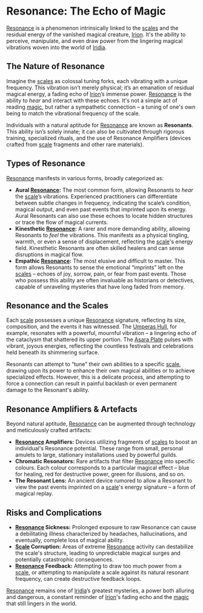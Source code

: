 # Resonance: The Echo of Magic

[Resonance](/structure/mechanic/resonance.md) is a phenomenon intrinsically linked to the [scales](/geography/landmark/scale.md) and the residual energy of the vanished magical creature, [Irion](/being/deity/irion.md). It's the ability to perceive, manipulate, and even draw power from the lingering magical vibrations woven into the world of [Iridia](/geography/world/iridia.md).

## The Nature of Resonance

Imagine the [scales](/geography/landmark/scale.md) as colossal tuning forks, each vibrating with a unique frequency. This vibration isn’t merely physical; it’s an emanation of residual magical energy, a fading echo of [Irion](/being/deity/irion.md)’s immense power. [Resonance](/structure/mechanic/resonance.md) is the ability to *hear* and interact with these echoes.  It's not a simple act of reading [magic](/structure/mechanic/magic.md), but rather a sympathetic connection – a tuning of one's own being to match the vibrational frequency of the scale.

Individuals with a natural aptitude for [Resonance](/structure/mechanic/resonance.md) are known as **Resonants**. This ability isn’s solely innate; it can also be cultivated through rigorous training, specialized rituals, and the use of Resonance Amplifiers (devices crafted from [scale](/geography/landmark/scale.md) fragments and other rare materials).

## Types of Resonance

[Resonance](/structure/mechanic/resonance.md) manifests in various forms, broadly categorized as:

*   **Aural [Resonance](/structure/mechanic/resonance.md):**  The most common form, allowing Resonants to *hear* the [scale](/geography/landmark/scale.md)’s vibrations. Experienced practitioners can differentiate between subtle changes in frequency, indicating the scale’s condition, magical output, and even past events that imprinted upon its energy. Aural Resonants can also use these echoes to locate hidden structures or trace the flow of magical currents.
*   **Kinesthetic [Resonance](/structure/mechanic/resonance.md):** A rarer and more demanding ability, allowing Resonants to *feel* the vibrations. This manifests as a physical tingling, warmth, or even a sense of displacement, reflecting the [scale](/geography/landmark/scale.md)'s energy field.  Kinesthetic Resonants are often skilled healers and can sense disruptions in magical flow.
*   **Empathic [Resonance](/structure/mechanic/resonance.md):** The most elusive and difficult to master. This form allows Resonants to sense the emotional “imprints” left on the [scales](/geography/landmark/scale.md) – echoes of joy, sorrow, pain, or fear from past events.  Those who possess this ability are often invaluable as historians or detectives, capable of unraveling mysteries that have long faded from memory.

## Resonance and the Scales

Each [scale](/geography/landmark/scale.md) possesses a unique [Resonance](/structure/mechanic/resonance.md) signature, reflecting its size, composition, and the events it has witnessed. The [Umperas Hull](/geography/scale/umperas-hull.md), for example, resonates with a powerful, mournful vibration – a lingering echo of the cataclysm that shattered its upper portion. The [Asara Plate](/geography/scale/asara-plate.md) pulses with vibrant, joyous energies, reflecting the countless festivals and celebrations held beneath its shimmering surface.

Resonants can attempt to “tune” their own abilities to a specific [scale](/geography/landmark/scale.md), drawing upon its power to enhance their own magical abilities or to achieve specialized effects. However, this is a delicate process, and attempting to force a connection can result in painful backlash or even permanent damage to the Resonant's ability.

## Resonance Amplifiers & Artefacts

Beyond natural aptitude, [Resonance](/structure/mechanic/resonance.md) can be augmented through technology and meticulously crafted artifacts:

*   **[Resonance](/structure/mechanic/resonance.md) Amplifiers:** Devices utilizing fragments of [scales](/geography/landmark/scale.md) to boost an individual's Resonance potential. These range from small, personal amulets to large, stationary installations used by powerful guilds.
*   **Chromatic Resonators:** Rare artifacts that filter [Resonance](/structure/mechanic/resonance.md) into specific colours.  Each colour corresponds to a particular magical effect – blue for healing, red for destructive power, green for illusions, and so on.
*   **The Resonant Lens:** An ancient device rumored to allow a Resonant to view the past events imprinted on a [scale](/geography/landmark/scale.md)'s energy signature – a form of magical replay.

## Risks and Complications

*   **[Resonance](/structure/mechanic/resonance.md) Sickness:** Prolonged exposure to raw Resonance can cause a debilitating illness characterized by headaches, hallucinations, and eventually, complete loss of magical ability.
*   **[Scale](/geography/landmark/scale.md) Corruption:** Areas of extreme [Resonance](/structure/mechanic/resonance.md) activity can destabilize the scale's structure, leading to unpredictable magical surges and potentially catastrophic consequences.
*   **[Resonance](/structure/mechanic/resonance.md) Feedback:**  Attempting to draw too much power from a [scale](/geography/landmark/scale.md), or attempting to manipulate a scale against its natural resonant frequency, can create destructive feedback loops.

[Resonance](/structure/mechanic/resonance.md) remains one of [Iridia](/geography/world/iridia.md)’s greatest mysteries, a power both alluring and dangerous, a constant reminder of [Irion](/being/deity/irion.md)'s fading echo and the [magic](/structure/mechanic/magic.md) that still lingers in the world.
